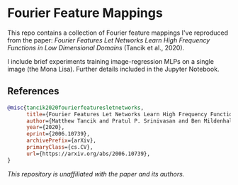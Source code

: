 # Fourier Feature Mappings
This repo contains a collection of Fourier feature mappings I've reproduced from the paper: _Fourier Features Let Networks Learn High Frequency Functions in Low Dimensional Domains_ (Tancik et al., 2020).

I include brief experiments training image-regression MLPs on a single image (the Mona Lisa). Further details included in the Jupyter Notebook.

## References
```bibtex
@misc{tancik2020fourierfeaturesletnetworks,
      title={Fourier Features Let Networks Learn High Frequency Functions in Low Dimensional Domains}, 
      author={Matthew Tancik and Pratul P. Srinivasan and Ben Mildenhall and Sara Fridovich-Keil and Nithin Raghavan and Utkarsh Singhal and Ravi Ramamoorthi and Jonathan T. Barron and Ren Ng},
      year={2020},
      eprint={2006.10739},
      archivePrefix={arXiv},
      primaryClass={cs.CV},
      url={https://arxiv.org/abs/2006.10739}, 
}
```

*This repository is unaffiliated with the paper and its authors.*
